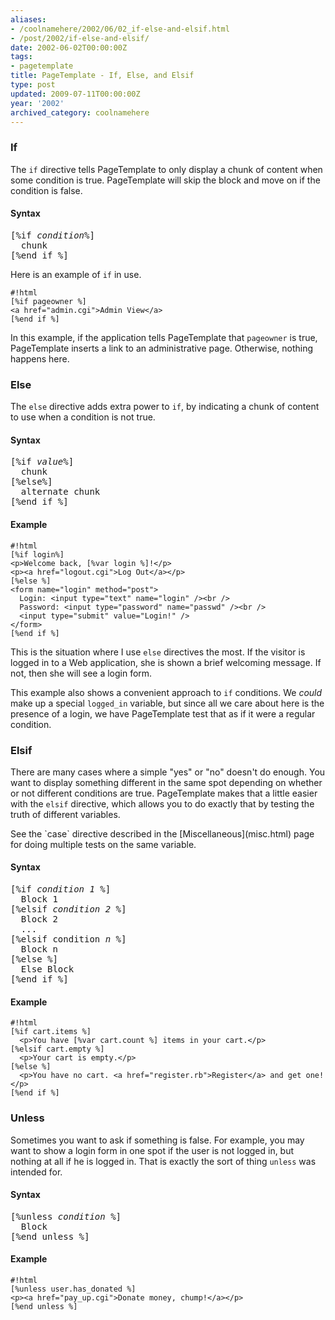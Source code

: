 ```yaml
---
aliases:
- /coolnamehere/2002/06/02_if-else-and-elsif.html
- /post/2002/if-else-and-elsif/
date: 2002-06-02T00:00:00Z
tags:
- pagetemplate
title: PageTemplate - If, Else, and Elsif
type: post
updated: 2009-07-11T00:00:00Z
year: '2002'
archived_category: coolnamehere
---
```

<!-- TEASER_END -->

### If

The `if` directive tells PageTemplate to only display a chunk of content when 
some condition is true. PageTemplate will skip the block and move on if the 
condition is false.

#### Syntax

<pre>
[%if <em>condition</em>%]
  chunk
[%end if %]
</pre>

Here is an example of `if` in use.

    #!html
    [%if pageowner %]
    <a href="admin.cgi">Admin View</a>
    [%end if %]

In this example, if the application tells PageTemplate that `pageowner` is 
true, PageTemplate inserts a link to an administrative page. Otherwise, 
nothing happens here.

### Else

The `else` directive adds extra power to `if`, by indicating a chunk of 
content to use when a condition is not true.

#### Syntax

<pre>
[%if <em>value</em>%]
  chunk
[%else%]
  alternate chunk
[%end if %]
</pre>

#### Example

    #!html
    [%if login%]
    <p>Welcome back, [%var login %]!</p>
    <p><a href="logout.cgi">Log Out</a></p>
    [%else %]
    <form name="login" method="post">
      Login: <input type="text" name="login" /><br />
      Password: <input type="password" name="passwd" /><br />
      <input type="submit" value="Login!" />
    </form>
    [%end if %]

This is the situation where I use `else` directives the most. If the visitor 
is logged in to a Web application, she is shown a brief welcoming message. 
If not, then she will see a login form.

This example also shows a convenient approach to `if` conditions. We *could* 
make up a special `logged_in` variable, but since all we care about here is 
the presence of a login, we have PageTemplate test that as if it were a regular 
condition.

### Elsif

There are many cases where a simple "yes" or "no" doesn't do enough. You want 
to display something different in the same spot depending on whether or not 
different conditions are true. PageTemplate makes that a little easier with 
the `elsif` directive, which allows you to do exactly that by testing the 
truth of different variables.

<aside>
See the `case` directive described in the [Miscellaneous](misc.html) page 
for doing multiple tests on the same variable.
</aside>

#### Syntax

<pre>
[%if <em>condition 1</em> %]
  Block 1
[%elsif <em>condition 2</em> %]
  Block 2
  ...
[%elsif condition <em>n</em> %]
  Block n
[%else %]
  Else Block
[%end if %]
</pre>

#### Example

    #!html
    [%if cart.items %]
      <p>You have [%var cart.count %] items in your cart.</p>
    [%elsif cart.empty %]
      <p>Your cart is empty.</p>
    [%else %]
      <p>You have no cart. <a href="register.rb">Register</a> and get one!</p>
    [%end if %]

### Unless

Sometimes you want to ask if something is false. For example, you may want to 
show a login form in one spot if the user is not logged in, but nothing at 
all if he is logged in. That is exactly the sort of thing `unless` was 
intended for.

#### Syntax

<pre>
[%unless <em>condition</em> %]
  Block
[%end unless %]
</pre>

#### Example

    #!html
    [%unless user.has_donated %]
    <p><a href="pay_up.cgi">Donate money, chump!</a></p>
    [%end unless %]


